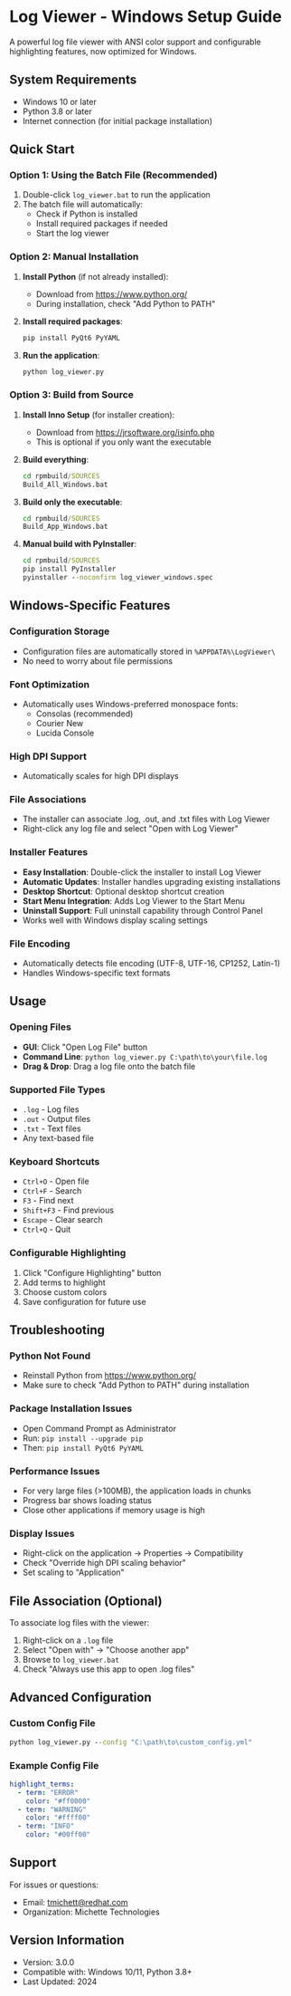 # Log Viewer - Windows Setup Guide

A powerful log file viewer with ANSI color support and configurable highlighting features, now optimized for Windows.

## System Requirements

- Windows 10 or later
- Python 3.8 or later
- Internet connection (for initial package installation)

## Quick Start

### Option 1: Using the Batch File (Recommended)

1. Double-click `log_viewer.bat` to run the application
2. The batch file will automatically:
   - Check if Python is installed
   - Install required packages if needed
   - Start the log viewer

### Option 2: Manual Installation

1. **Install Python** (if not already installed):
   - Download from https://www.python.org/
   - During installation, check "Add Python to PATH"

2. **Install required packages**:
   ```cmd
   pip install PyQt6 PyYAML
   ```

3. **Run the application**:
   ```cmd
   python log_viewer.py
   ```

### Option 3: Build from Source

1. **Install Inno Setup** (for installer creation):
   - Download from https://jrsoftware.org/isinfo.php
   - This is optional if you only want the executable

2. **Build everything**:
   ```cmd
   cd rpmbuild/SOURCES
   Build_All_Windows.bat
   ```

3. **Build only the executable**:
   ```cmd
   cd rpmbuild/SOURCES
   Build_App_Windows.bat
   ```

4. **Manual build with PyInstaller**:
   ```cmd
   cd rpmbuild/SOURCES
   pip install PyInstaller
   pyinstaller --noconfirm log_viewer_windows.spec
   ```

## Windows-Specific Features

### Configuration Storage
- Configuration files are automatically stored in `%APPDATA%\LogViewer\`
- No need to worry about file permissions

### Font Optimization
- Automatically uses Windows-preferred monospace fonts:
  - Consolas (recommended)
  - Courier New
  - Lucida Console

### High DPI Support
- Automatically scales for high DPI displays

### File Associations
- The installer can associate .log, .out, and .txt files with Log Viewer
- Right-click any log file and select "Open with Log Viewer"

### Installer Features
- **Easy Installation**: Double-click the installer to install Log Viewer
- **Automatic Updates**: Installer handles upgrading existing installations
- **Desktop Shortcut**: Optional desktop shortcut creation
- **Start Menu Integration**: Adds Log Viewer to the Start Menu
- **Uninstall Support**: Full uninstall capability through Control Panel
- Works well with Windows display scaling settings

### File Encoding
- Automatically detects file encoding (UTF-8, UTF-16, CP1252, Latin-1)
- Handles Windows-specific text formats

## Usage

### Opening Files
- **GUI**: Click "Open Log File" button
- **Command Line**: `python log_viewer.py C:\path\to\your\file.log`
- **Drag & Drop**: Drag a log file onto the batch file

### Supported File Types
- `.log` - Log files
- `.out` - Output files
- `.txt` - Text files
- Any text-based file

### Keyboard Shortcuts
- `Ctrl+O` - Open file
- `Ctrl+F` - Search
- `F3` - Find next
- `Shift+F3` - Find previous
- `Escape` - Clear search
- `Ctrl+Q` - Quit

### Configurable Highlighting
1. Click "Configure Highlighting" button
2. Add terms to highlight
3. Choose custom colors
4. Save configuration for future use

## Troubleshooting

### Python Not Found
- Reinstall Python from https://www.python.org/
- Make sure to check "Add Python to PATH" during installation

### Package Installation Issues
- Open Command Prompt as Administrator
- Run: `pip install --upgrade pip`
- Then: `pip install PyQt6 PyYAML`

### Performance Issues
- For very large files (>100MB), the application loads in chunks
- Progress bar shows loading status
- Close other applications if memory usage is high

### Display Issues
- Right-click on the application → Properties → Compatibility
- Check "Override high DPI scaling behavior"
- Set scaling to "Application"

## File Association (Optional)

To associate log files with the viewer:

1. Right-click on a `.log` file
2. Select "Open with" → "Choose another app"
3. Browse to `log_viewer.bat`
4. Check "Always use this app to open .log files"

## Advanced Configuration

### Custom Config File
```cmd
python log_viewer.py --config "C:\path\to\custom_config.yml"
```

### Example Config File
```yaml
highlight_terms:
  - term: "ERROR"
    color: "#ff0000"
  - term: "WARNING"
    color: "#ffff00"
  - term: "INFO"
    color: "#00ff00"
```

## Support

For issues or questions:
- Email: tmichett@redhat.com
- Organization: Michette Technologies

## Version Information

- Version: 3.0.0
- Compatible with: Windows 10/11, Python 3.8+
- Last Updated: 2024 